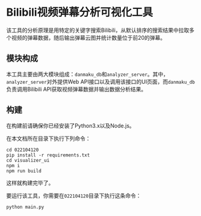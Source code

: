 # Bilibili视频弹幕分析可视化工具

该工具的分析原理是用特定的关键字搜索Bilibili，从默认排序的搜索结果中拉取多个视频的弹幕数据，随后输出弹幕云图并统计数量位于前20的弹幕。

## 模块构成

本工具主要由两大模块组成：`danmaku_db`和`analyzer_server`。其中，`analyzer_server`对外提供Web API接口以及调用该接口的UI页面，而`danmaku_db`负责调用Bilibili API获取视频弹幕数据并输出数据分析结果。

## 构建

在构建前请确保你已经安装了Python3.x以及Node.js。

在本文档所在目录下执行下列命令：
```shell
cd 022104120
pip install -r requirements.txt
cd visualizer_ui
npm i
npm run build
```
这样就构建完毕了。

要运行该工具，你需要在`022104120`目录下执行这条命令：
```shell
python main.py
```
